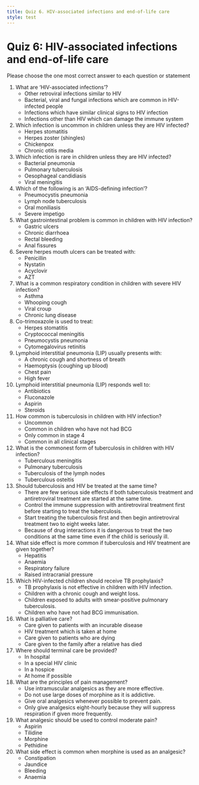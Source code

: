 ```yaml
---
title: Quiz 6. HIV-associated infections and end-of-life care
style: test
---
```


# Quiz 6: HIV-associated infections and end-of-life care

Please choose the one most correct answer to each question or statement

1.	What are ‘HIV-associated infections’?
	-	Other retroviral infections similar to HIV
	+	Bacterial, viral and fungal infections which are common in HIV-infected people
	-	Infections which have similar clinical signs to HIV infection
	-	Infections other than HIV which can damage the immune system
2.	Which infection is uncommon in children unless they are HIV infected?
	-	Herpes stomatitis
	+	Herpes zoster (shingles)
	-	Chickenpox
	-	Chronic otitis media
3.	Which infection is rare in children unless they are HIV infected?
	-	Bacterial pneumonia
	-	Pulmonary tuberculosis
	+	Oesophageal candidiasis
	-	Viral meningitis
4.	Which of the following is an ‘AIDS-defining infection’?
	+	Pneumocystis pneumonia
	-	Lymph node tuberculosis
	-	Oral moniliasis
	-	Severe impetigo
5.	What gastrointestinal problem is common in children with HIV infection?
	-	Gastric ulcers
	+	Chronic diarrhoea
	-	Rectal bleeding
	-	Anal fissures
6.	Severe herpes mouth ulcers can be treated with:
	-	Penicillin
	-	Nystatin
	+	Acyclovir
	-	AZT
7.	What is a common respiratory condition in children with severe HIV infection?
	-	Asthma
	-	Whooping cough
	-	Viral croup
	+	Chronic lung disease
8.	Co-trimoxazole is used to treat:
	-	Herpes stomatitis
	-	Cryptococcal meningitis
	+	Pneumocystis pneumonia
	-	Cytomegalovirus retinitis
9.	Lymphoid interstitial pneumonia (LIP) usually presents with:
	+	A chronic cough and shortness of breath
	-	Haemoptysis (coughing up blood)
	-	Chest pain
	-	High fever
10.	Lymphoid interstitial pneumonia (LIP) responds well to:
	-	Antibiotics
	-	Fluconazole
	-	Aspirin
	+	Steroids
11.	How common is tuberculosis in children with HIV infection?
	-	Uncommon
	-	Common in children who have not had BCG
	-	Only common in stage 4
	+	Common in all clinical stages
12.	What is the commonest form of tuberculosis in children with HIV infection?
	-	Tuberculous meningitis
	+	Pulmonary tuberculosis
	-	Tuberculosis of the lymph nodes
	-	Tuberculous osteitis
13.	Should tuberculosis and HIV be treated at the same time?
	-	There are few serious side effects if both tuberculosis treatment and antiretroviral treatment are started at the same time.
	-	Control the immune suppression with antiretroviral treatment first before starting to treat the tuberculosis.
	+	Start treating the tuberculosis first and then begin antiretroviral treatment two to eight weeks later.
	-	Because of drug interactions it is dangerous to treat the two conditions at the same time even if the child is seriously ill.
14.	What side effect is more common if tuberculosis and HIV treatment are given together?
	+	Hepatitis
	-	Anaemia
	-	Respiratory failure
	-	Raised intracranial pressure
15.	Which HIV-infected children should receive TB prophylaxis?
	-	TB prophylaxis is not effective in children with HIV infection.
	-	Children with a chronic cough and weight loss.
	+	Children exposed to adults with smear-positive pulmonary tuberculosis.
	-	Children who have not had BCG immunisation.
16.	What is palliative care?
	+	Care given to patients with an incurable disease
	-	HIV treatment which is taken at home
	-	Care given to patients who are dying
	-	Care given to the family after a relative has died
17.	Where should terminal care be provided?
	-	In hospital
	-	In a special HIV clinic
	-	In a hospice
	+	At home if possible
18.	What are the principles of pain management?
	-	Use intramuscular analgesics as they are more effective.
	-	Do not use large doses of morphine as it is addictive.
	+	Give oral analgesics whenever possible to prevent pain.
	-	Only give analgesics eight-hourly because they will suppress respiration if given more frequently.
19.	What analgesic should be used to control moderate pain?
	-	Aspirin
	+	Tilidine
	-	Morphine
	-	Pethidine
20.	What side effect is common when morphine is used as an analgesic?
	+	Constipation
	-	Jaundice
	-	Bleeding
	-	Anaemia
